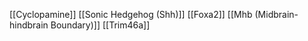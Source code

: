 [[Cyclopamine]]
[[Sonic Hedgehog (Shh)]]
[[Foxa2]]
[[Mhb (Midbrain-hindbrain Boundary)]]
[[Trim46a]]
